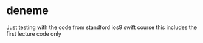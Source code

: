# deneme
Just testing with the code from standford ios9 swift course
this includes the first lecture code only
